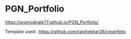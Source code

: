 # PGN_Portfolio
https://pramodnaik77.github.io/PGN_Portfolio/


Template used : https://github.com/rajshekhar26/cleanfolio
